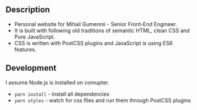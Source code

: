 ## Description
* Personal website for Mihail Gumennii - Senior Front-End Engineer.
* It is built with following old traditions of semantic HTML, clean CSS and Pure JavaScript.
* CSS is written with PostCSS plugins and JavaScript is using ES6 features.

## Development
I assume Node.js is installed on comupter.

* `yarn install` - install all dependencies
* `yarn styles` - watch for css files and run them through PostCSS plugins
